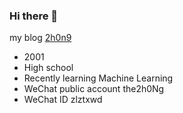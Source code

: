 ### Hi there 👋

 my blog [2h0n9](http://zckun.github.io/)
 
 - 2001
 - High school
 - Recently learning Machine Learning
 - WeChat public account the2h0Ng
 - WeChat ID zlztxwd

<!--
**ZCKun/ZCKun** is a ✨ _special_ ✨ repository because its `README.md` (this file) appears on your GitHub profile.

Here are some ideas to get you started:

- 🔭 I’m currently working on ...
- 🌱 I’m currently learning ...
- 👯 I’m looking to collaborate on ...
- 🤔 I’m looking for help with ...
- 💬 Ask me about ...
- 📫 How to reach me: ...
- 😄 Pronouns: ...
- ⚡ Fun fact: ...
-->
